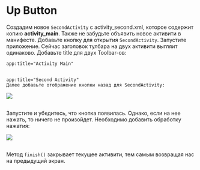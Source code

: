 # Up Button

Создадим новое `SecondActivity` с activity\_second.xml, которое содержит копию **activity\_main**. Также не забудьте объявить новое активити в манифесте. Добавьте кнопку для открытия `SecondActivity`. Запустите приложение. Сейчас заголовок тулбара на двух активити выгляит одинаково. Добавьте title для двух Toolbar-ов:

```
app:title="Activity Main"
```

![](data:image/gif;base64,R0lGODlhAQABAPABAP///wAAACH5BAEKAAAALAAAAAABAAEAAAICRAEAOw==)![](data:image/gif;base64,R0lGODlhAQABAPABAP///wAAACH5BAEKAAAALAAAAAABAAEAAAICRAEAOw== "Click and drag to move")

```
app:title="Second Activity"
Далее добавьте отображение кнопки назад для SecondActivity:
```

![](https://ucarecdn.com/dedc0f73-c55a-44a0-807a-27166cb769c2/)

![](data:image/gif;base64,R0lGODlhAQABAPABAP///wAAACH5BAEKAAAALAAAAAABAAEAAAICRAEAOw== "Click and drag to move")

Запустите и убедитесь, что кнопка появилась. Однако, если на нее нажать, то ничего не произойдет. Необходимо добавить обработку нажатия:

![](https://ucarecdn.com/0bd041a5-eaef-4ded-a978-4e1f8262981a/)

![](data:image/gif;base64,R0lGODlhAQABAPABAP///wAAACH5BAEKAAAALAAAAAABAAEAAAICRAEAOw== "Click and drag to move")

Метод `finish()` закрывает текущее активити, тем самым возвращая нас на предыдущий экран.
